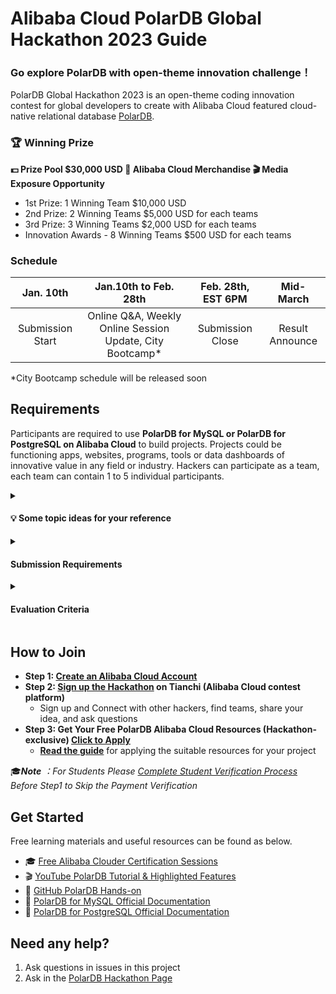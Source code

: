 # Alibaba Cloud PolarDB Global Hackathon 2023 Guide
### Go explore PolarDB with open-theme innovation challenge！ 


PolarDB Global Hackathon 2023 is an open-theme coding innovation contest for global developers to create with Alibaba Cloud featured cloud-native relational database [PolarDB](https://www.alibabacloud.com/product/polardb).

### 🏆 Winning Prize 
**💵 Prize Pool $30,000 USD    🎁 Alibaba Cloud Merchandise    🎬 Media Exposure Opportunity**
- 1st Prize: 1 Winning Team $10,000 USD
- 2nd Prize: 2 Winning Teams $5,000 USD for each teams
- 3rd Prize: 3 Winning Teams $2,000 USD for each teams
- Innovation Awards - 8 Winning Teams $500 USD for each teams



### Schedule
| Jan. 10th | Jan.10th to Feb. 28th | Feb. 28th, EST 6PM | Mid-March |
| :-----------------: | :-----------------: | :-------------------: | :------------: | 
|Submission Start| Online Q&A, Weekly Online Session Update, City Bootcamp*  | Submission Close | Result Announce|

 *City Bootcamp schedule will be released soon 

## Requirements


Participants are required to use **PolarDB for MySQL or PolarDB for PostgreSQL on Alibaba Cloud** to build projects. Projects could be functioning apps, websites, programs, tools or data dashboards of innovative value in any field or industry. Hackers can participate as a team, each team can contain 1 to 5 individual participants. 

<details>
  <summary><h4>💡 Some topic ideas for your reference</head></summary>

- **♻️ Sustainable Development**
  - Green energy applications for home energy saving or home solar energy back to the grid
  - Smart agriculture systems for saving resources and increasing quantity and quality of food
- **🎮 Gaming & Web3** 
  - Metaverse (PolarDB for PostgreSQL supports the spatial-temporal engine called Ganos to build a digital twin world) 
  - Location-based sports game（PolarDB for PostgreSQL supports the spatial-temporal engine called Ganos to build a digital twin world) 
  - Build a global-server game (PolarDB for MySQL supports Global Database Network(GDN))
- **🏦 FinTech** 
  - Online banking, risk management, financial services, trading system
- **🛍 E-commerce & Logistics** 
  - Shopping website/apps, supporting immersive shopping experiences, flash sales, new product releases and other scenes like Live streaming shopping
</details>

<details>
  <summary><h4>Submission Requirements</head></summary>
  
- **PPT is required** for sharing your project idea and design, explain how you use PolarDB in your project and present a demo of your project. Please check the PolarDB Global Hackathon template slides for the submission requirement in detail.
- **Presentation video is optional but highly recommended** to help judges to have better understand about your project
- **Zip file containing your sample application and source code is highly recommended**. Please also provide the README for judges to run the application
</details>
<details>
  <summary><h4>Evaluation Criteria</head></summary>
  
- ***Technical Implementation(40%)***
    - How well the application was designed and executed by the developer and how well PolarDB was executed in the submission
    - **Using PolarDB advanced features is highly recommended**
- ***Commercial or Social Value(30%)***
    - The submission is commercially viable, or has social value; the project plan is complete and has clear goals. The project is innovative, distinct from well-developed industry themes and solutions, and outperforms existing products. 
    - The value and innovation of the project are clearly described & demonstrated in submissions.
- ***Innovation and Creativity(20%)***
    - The originality and creativity of the project.
- ***Usage of Alibaba Cloud Products(10%)***
    - One or multiple Alibaba Cloud products are consumed by your account(s) and used in your solution, including for training models or building your working demo.
    

- ***Bonus***
    - Upload your presentation video to YouTube or share your project on GitHub can get extra 5 bonus marks. If you upload your work to YouTube or GitHub, please attach the link to your submission slides.
</details>



## How to Join
- **Step 1: [Create an Alibaba Cloud Account](https://account.alibabacloud.com/register/intl_register.htm)**
- **Step 2: [Sign up the Hackathon](https://tianchi.alibabacloud.com/competition/entrance/532047/information) on Tianchi (Alibaba Cloud contest platform)**
  - Sign up and Connect with other hackers, find teams, share your idea, and ask questions
- **Step 3: Get Your Free PolarDB Alibaba Cloud Resources (Hackathon-exclusive) [Click to Apply](https://page-intl.aliyun.com/form/act862887044/index.htm)**
  - **[Read the guide](https://www.alibabacloud.com/blog/how-to-claim-free-resources-for-polardb-hackathon_599631)** for applying the suitable resources for your project


🎓***Note*** *：For Students Please [Complete Student Verification Process](https://www.alibabacloud.com/campaign/education) Before Step1 to Skip the Payment Verification*


## Get Started
Free learning materials and useful resources can be found as below. 
- 🎓  [Free Alibaba Clouder Certification Sessions](https://edu.alibabacloud.com/certification/clouder-apsaradb-polardb?spm=a3c0i.24664738.7065039440.28.7e797c05AaTLqc) 
- 🎬  [YouTube PolarDB Tutorial & Highlighted Features](https://www.youtube.com/@AlibabaDatabase/featured)
- 🌟  [GitHub PolarDB Hands-on](https://github.com/ApsaraDB/PolarDB-Hands-On)
- 📖  [PolarDB for MySQL Official Documentation](https://www.alibabacloud.com/help/en/polardb-for-mysql/latest/quick-start)
- 📖  [PolarDB for PostgreSQL Official Documentation](https://www.alibabacloud.com/help/en/polardb-for-postgresql/latest/getting-started)


## Need any help?
1. Ask questions in issues in this project
2. Ask in the [PolarDB Hackathon Page](https://tianchi.aliyun.com/competition/entrance/532047/forum)




